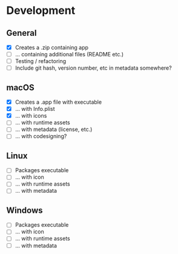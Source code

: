 # Development

## General
- [x] Creates a .zip containing app
- [ ] ... containing additional files (README etc.)
- [ ] Testing / refactoring
- [ ] Include git hash, version number, etc in metadata somewhere?

## macOS

- [x] Creates a .app file with executable
- [x] ... with Info.plist
- [x] ... with icons
- [ ] ... with runtime assets
- [ ] ... with metadata (license, etc.)
- [ ] ... with codesigning?

## Linux

- [ ] Packages executable
- [ ] ... with icon
- [ ] ... with runtime assets
- [ ] ... with metadata

## Windows

- [ ] Packages executable
- [ ] ... with icon
- [ ] ... with runtime assets
- [ ] ... with metadata
